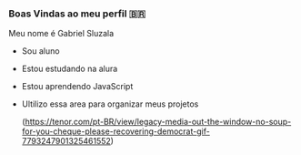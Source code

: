 ### Boas Vindas ao meu perfil 🇧🇷

Meu nome é Gabriel Sluzala

- Sou aluno
- Estou estudando na alura
- Estou aprendendo JavaScript
- Ultilizo essa area para organizar meus projetos


  (https://tenor.com/pt-BR/view/legacy-media-out-the-window-no-soup-for-you-cheque-please-recovering-democrat-gif-7793247901325461552)
